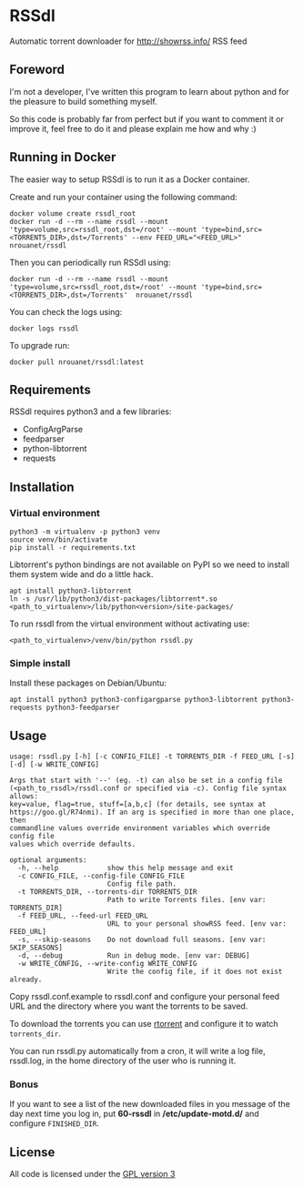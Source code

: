 # RSSdl
Automatic torrent downloader for http://showrss.info/ RSS feed

## Foreword
I'm not a developer, I've written this program to learn about python and for the pleasure to build something myself.

So this code is probably far from perfect but if you want to comment it or improve it, feel free to do it and please explain me how and why :)

## Running in Docker

The easier way to setup RSSdl is to run it as a Docker container.

Create and run your container using the following command:

```
docker volume create rssdl_root
docker run -d --rm --name rssdl --mount 'type=volume,src=rssdl_root,dst=/root' --mount 'type=bind,src=<TORRENTS_DIR>,dst=/Torrents' --env FEED_URL="<FEED_URL>" nrouanet/rssdl
```

Then you can periodically run RSSdl using:

```
docker run -d --rm --name rssdl --mount 'type=volume,src=rssdl_root,dst=/root' --mount 'type=bind,src=<TORRENTS_DIR>,dst=/Torrents'  nrouanet/rssdl
```

You can check the logs using:

```
docker logs rssdl
```

To upgrade run:

```
docker pull nrouanet/rssdl:latest
```

## Requirements
RSSdl requires python3 and a few libraries:
* ConfigArgParse
* feedparser
* python-libtorrent
* requests

## Installation

### Virtual environment

```
python3 -m virtualenv -p python3 venv
source venv/bin/activate
pip install -r requirements.txt
```

Libtorrent's python bindings are not available on PyPI so we need to install them system wide and do a little hack.

```
apt install python3-libtorrent
ln -s /usr/lib/python3/dist-packages/libtorrent*.so <path_to_virtualenv>/lib/python<version>/site-packages/
```

To run rssdl from the virtual environment without activating use:
```
<path_to_virtualenv>/venv/bin/python rssdl.py
```

### Simple install
Install these packages on Debian/Ubuntu:

```
apt install python3 python3-configargparse python3-libtorrent python3-requests python3-feedparser
```

## Usage

```
usage: rssdl.py [-h] [-c CONFIG_FILE] -t TORRENTS_DIR -f FEED_URL [-s] [-d] [-w WRITE_CONFIG]

Args that start with '--' (eg. -t) can also be set in a config file
(<path_to_rssdl>/rssdl.conf or specified via -c). Config file syntax allows:
key=value, flag=true, stuff=[a,b,c] (for details, see syntax at
https://goo.gl/R74nmi). If an arg is specified in more than one place, then
commandline values override environment variables which override config file
values which override defaults.

optional arguments:
  -h, --help            show this help message and exit
  -c CONFIG_FILE, --config-file CONFIG_FILE
                        Config file path.
  -t TORRENTS_DIR, --torrents-dir TORRENTS_DIR
                        Path to write Torrents files. [env var: TORRENTS_DIR]
  -f FEED_URL, --feed-url FEED_URL
                        URL to your personal showRSS feed. [env var: FEED_URL]
  -s, --skip-seasons    Do not download full seasons. [env var: SKIP_SEASONS]
  -d, --debug           Run in debug mode. [env var: DEBUG]
  -w WRITE_CONFIG, --write-config WRITE_CONFIG
                        Write the config file, if it does not exist already.
```

Copy rssdl.conf.example to rssdl.conf and configure your personal feed URL and the directory where you want the torrents to be saved.

To download the torrents you can use [rtorrent](https://github.com/rakshasa/rtorrent) and configure it to watch `torrents_dir`.

You can run rssdl.py automatically from a cron, it will write a log file, rssdl.log, in the home directory of the user who is running it.

### Bonus
If you want to see a list of the new downloaded files in you message of the day next time you log in, put **60-rssdl** in **/etc/update-motd.d/** and configure `FINISHED_DIR`.

## License
All code is licensed under the [GPL version 3](http://www.gnu.org/licenses/gpl.html)
